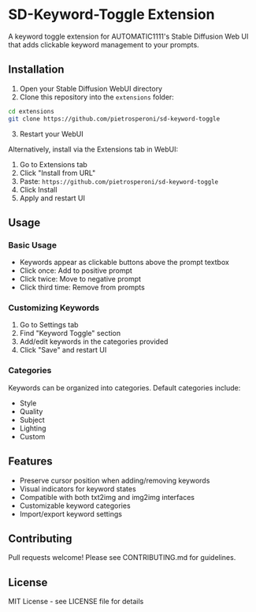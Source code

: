 # SD-Keyword-Toggle Extension

A keyword toggle extension for AUTOMATIC1111's Stable Diffusion Web UI that adds clickable keyword management to your prompts.

## Installation

1. Open your Stable Diffusion WebUI directory
2. Clone this repository into the `extensions` folder:
```bash
cd extensions
git clone https://github.com/pietrosperoni/sd-keyword-toggle
```
3. Restart your WebUI

Alternatively, install via the Extensions tab in WebUI:
1. Go to Extensions tab
2. Click "Install from URL"
3. Paste: `https://github.com/pietrosperoni/sd-keyword-toggle`
4. Click Install
5. Apply and restart UI

## Usage

### Basic Usage
- Keywords appear as clickable buttons above the prompt textbox
- Click once: Add to positive prompt
- Click twice: Move to negative prompt
- Click third time: Remove from prompts

### Customizing Keywords
1. Go to Settings tab
2. Find "Keyword Toggle" section
3. Add/edit keywords in the categories provided
4. Click "Save" and restart UI

### Categories
Keywords can be organized into categories. Default categories include:
- Style
- Quality
- Subject
- Lighting
- Custom

## Features
- Preserve cursor position when adding/removing keywords
- Visual indicators for keyword states
- Compatible with both txt2img and img2img interfaces
- Customizable keyword categories
- Import/export keyword settings

## Contributing
Pull requests welcome! Please see CONTRIBUTING.md for guidelines.

## License
MIT License - see LICENSE file for details